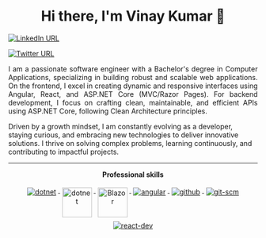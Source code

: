 <h1 align="center">Hi there, I'm Vinay Kumar 👋</h1>

 [![LinkedIn URL](https://img.shields.io/badge/LinkedIn-Connect-blue?logo=linkedin&style=for-the-badge)](https://www.linkedin.com/in/vinay-kumar-980395172/)

[![Twitter URL](https://img.shields.io/badge/Twitter-Follow-blue?logo=twitter&style=for-the-badge)](https://x.com/VinayCh52324927)



<p align="justify">
  I am a passionate software engineer with a Bachelor's degree in Computer Applications, specializing in building robust and scalable web applications. On the frontend, I excel in creating dynamic and responsive interfaces using Angular, React, and ASP.NET Core (MVC/Razor Pages). For backend development, I focus on crafting clean, maintainable, and efficient APIs using ASP.NET Core, following Clean Architecture principles.

Driven by a growth mindset, I am constantly evolving as a developer, staying curious, and embracing new technologies to deliver innovative solutions. I thrive on solving complex problems, learning continuously, and contributing to impactful projects.
</p>

--------------------------------------------------------------------------

<p align="center"> 
 <strong>
  Professional skills
  </strong>
</p>

<p align="center">
  <a href="https://dotnet.microsoft.com/">
    <img src="https://www.vectorlogo.zone/logos/dotnet/dotnet-ar21.svg" alt="dotnet" style="vertical-align:top; margin:4px;">
  </a>
  <a href="https://dotnet.microsoft.com/">
    <img src="https://upload.wikimedia.org/wikipedia/commons/e/ee/.NET_Core_Logo.svg" height="60px" alt="dotnet" style="vertical-align:top; margin:4px;">
  </a>
  <a href="https://dotnet.microsoft.com/apps/aspnet/web-apps/blazor">
    <img src="https://upload.wikimedia.org/wikipedia/commons/d/d0/Blazor.png" alt="Blazor" height="60px" style="vertical-align:top; margin:4px">
  </a>
  <a href="https://angular.io">
    <img src="https://www.vectorlogo.zone/logos/angular/angular-ar21.svg" alt="angular" style="vertical-align:top; margin:4px;">
  </a>
  <a href="https://www.github.com">
    <img src="https://www.vectorlogo.zone/logos/github/github-ar21.svg" alt="github" style="vertical-align:top; margin:4px">
  </a>
  <a href="https://www.git.com">
    <img src="https://www.vectorlogo.zone/logos/git-scm/git-scm-ar21.svg" alt="git-scm" style="vertical-align:top; margin:4px">
  </a>
  <a href="https://react.dev/learn">
    <img src="https://www.vectorlogo.zone/logos/reactjs/reactjs-ar21.svg" alt="react-dev" style="vertical-align:top; margin:4px">
  </a>
</p>
<br/>
